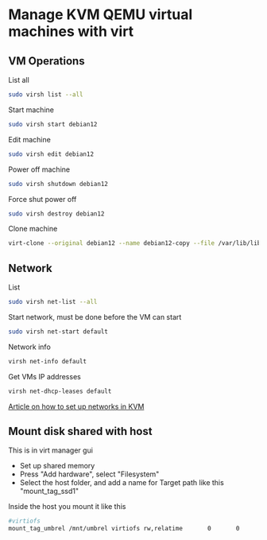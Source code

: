 # Manage KVM QEMU virtual machines with virt

## VM Operations

List all

```sh
sudo virsh list --all
```

Start machine

```sh
sudo virsh start debian12
```

Edit machine
```sh
sudo virsh edit debian12
```

Power off machine

```sh
sudo virsh shutdown debian12
```

Force shut power off

```sh
sudo virsh destroy debian12
```

Clone machine
```sh
virt-clone --original debian12 --name debian12-copy --file /var/lib/libvirt/images/debian12-copy.qcow2
```

## Network

List

```sh
sudo virsh net-list --all
```

Start network, must be done before the VM can start
```sh
sudo virsh net-start default
```

Network info
```sh
virsh net-info default
```

Get VMs IP addresses
```sh
virsh net-dhcp-leases default
```

[Article on how to set up networks in KVM](https://computingforgeeks.com/managing-kvm-network-interfaces-in-linux/?expand_article=1)

## Mount disk shared with host

This is in virt manager gui

- Set up shared memory
- Press "Add hardware", select "Filesystem"
- Select the host folder, and add a name for Target path like this "mount_tag_ssd1"

Inside the host you mount it like this
```sh
#virtiofs
mount_tag_umbrel /mnt/umbrel virtiofs rw,relatime       0       0
```